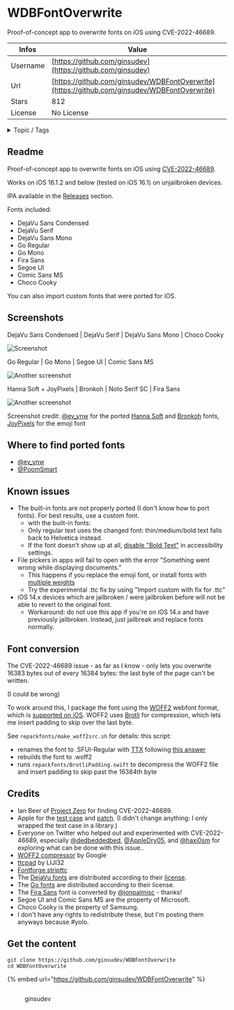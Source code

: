 # WDBFontOverwrite

Proof-of-concept app to overwrite fonts on iOS using CVE-2022-46689.

| Infos    | Value                                                              |
| -------- | -------------------------------------------------------------------|
| Username | [https://github.com/ginsudev](https://github.com/ginsudev) |
| Url      | [https://github.com/ginsudev/WDBFontOverwrite](https://github.com/ginsudev/WDBFontOverwrite)                                               |
| Stars    | 812                                                          |
| License  | No License                                                        |

<details>

<summary>Topic / Tags</summary>



</details>

## Readme

Proof-of-concept app to overwrite fonts on iOS using [CVE-2022-46689](https://support.apple.com/en-us/HT213530).

Works on iOS 16.1.2 and below (tested on iOS 16.1) on unjailbroken devices.

IPA available in the [Releases](https://github.com/ginsudev/WDBFontOverwrite/releases) section.

Fonts included:

- DejaVu Sans Condensed
- DejaVu Serif
- DejaVu Sans Mono
- Go Regular
- Go Mono
- Fira Sans
- Segoe UI
- Comic Sans MS
- Choco Cooky

You can also import custom fonts that were ported for iOS.

## Screenshots

DejaVu Sans Condensed | DejaVu Serif | DejaVu Sans Mono | Choco Cooky

![Screenshot](https://user-images.githubusercontent.com/704768/209511898-a1477b66-28e4-471a-87d9-36c1c2eb25ca.png)

Go Regular | Go Mono | Segoe UI | Comic Sans MS

![Another screenshot](https://user-images.githubusercontent.com/704768/209606970-a382c273-bdcb-425c-bca1-1b6f9b31862f.png)

Hanna Soft + JoyPixels | Bronkoh | Noto Serif SC | Fira Sans

![Another screenshot](https://user-images.githubusercontent.com/704768/209753262-b8204c92-b873-41a7-8127-38bf86096470.png)

Screenshot credit: [@ev_ynw](https://twitter.com/ev_ynw) for the ported [Hanna Soft](https://app.box.com/s/g4uk1yyqxm36sl9ovbwkpbbpn9isol8h/file/997004671334) and [Bronkoh](https://app.box.com/s/g4uk1yyqxm36sl9ovbwkpbbpn9isol8h/file/915757902297) fonts, [JoyPixels](https://joypixels.com/download) for the emoji font

## Where to find ported fonts

- [@ev_ynw](https://twitter.com/ev_ynw)
- [@PoomSmart](https://github.com/PoomSmart/EmojiFonts/releases)

## Known issues

 - The built-in fonts are not properly ported (I don't know how to port fonts). For best results, use a custom font.
   - with the built-in fonts:
   - Only regular text uses the changed font: thin/medium/bold text falls back to Helvetica instead.
   - If the font doesn't show up at all, [disable "Bold Text"](https://twitter.com/m7mdabu7assan/status/1607609484901289985) in accessibility settings.
 - File pickers in apps will fail to open with the error "Something went wrong while displaying documents." 
   - This happens if you replace the emoji font, or install fonts with [multiple weights](https://twitter.com/Gu3hi/status/1607986473198026752)
   - Try the experimental .ttc fix by using "Import custom <font> with fix for .ttc"
 - iOS 14.x devices which are jailbroken / were jailbroken before will not be able to revert to the original font.
   - Workaround: do not use this app if you're on iOS 14.x and have previously jailbroken. Instead, just jailbreak and replace fonts normally.

## Font conversion

The CVE-2022-46689 issue - as far as I know - only lets you overwrite 16383 bytes out of every 16384 bytes: the last byte of the page can't be written.

(I could be wrong)

To work around this, I package the font using the [WOFF2](https://www.w3.org/TR/WOFF2/) webfont format, which is [supported on iOS](https://twitter.com/myunderpants/status/1503745380365877252). WOFF2 uses [Brotli](https://datatracker.ietf.org/doc/html/rfc7932) for compression, which lets me insert padding to skip over the last byte.

See `repackfonts/make_woff2src.sh` for details: this script:

- renames the font to .SFUI-Regular with [TTX](https://github.com/fonttools/fonttools) following [this answer](https://superuser.com/a/694452)
- rebuilds the font to .woff2
- runs `repackfonts/BrotliPadding.swift` to decompress the WOFF2 file and insert padding to skip past the 16384th byte


## Credits

- Ian Beer of [Project Zero](https://googleprojectzero.blogspot.com) for finding CVE-2022-46689.
- Apple for the [test case](https://github.com/apple-oss-distributions/xnu/blob/xnu-8792.61.2/tests/vm/vm_unaligned_copy_switch_race.c) and [patch](https://github.com/apple-oss-distributions/xnu/blob/xnu-8792.61.2/osfmk/vm/vm_map.c#L10150). (I didn't change anything: I only wrapped the test case in a library.)
- Everyone on Twitter who helped out and experimented with CVE-2022-46689, especially [@dedbeddedbed](https://twitter.com/dedbeddedbed), [@AppleDry05](https://twitter.com/AppleDry05), and [@haxi0sm](https://twitter.com/haxi0sm) for exploring what can be done with this issue..
- [WOFF2 compressor](https://github.com/google/woff2) by Google
- [ttcpad](https://github.com/LIJI32/ttcpad) by LIJI32
- [Fontforge stripttc](https://github.com/fontforge/fontforge/blob/master/contrib/fonttools/stripttc.c)
- The [DejaVu fonts](https://dejavu-fonts.github.io) are distributed according to their [license](https://dejavu-fonts.github.io/License.html).
- The [Go fonts](https://go.dev/blog/go-fonts) are distributed according to their license.
- The [Fira Sans](https://mozilla.github.io/Fira/) font is converted by [@jonpalmisc](https://twitter.com/jonpalmisc/status/1607570871421468678) - thanks!
- Segoe UI and Comic Sans MS are the property of Microsoft.
- Choco Cooky is the property of Samsung.
- I don't have any rights to redistribute these, but I'm posting them anyways because #yolo.



## Get the content

```
git clone https://github.com/ginsudev/WDBFontOverwrite
cd WDBFontOverwrite
```

{% embed url="https://github.com/ginsudev/WDBFontOverwrite" %}

<figure><img src="https://avatars.githubusercontent.com/u/25361391?v=4" alt=""><figcaption><p>ginsudev</p></figcaption></figure>
